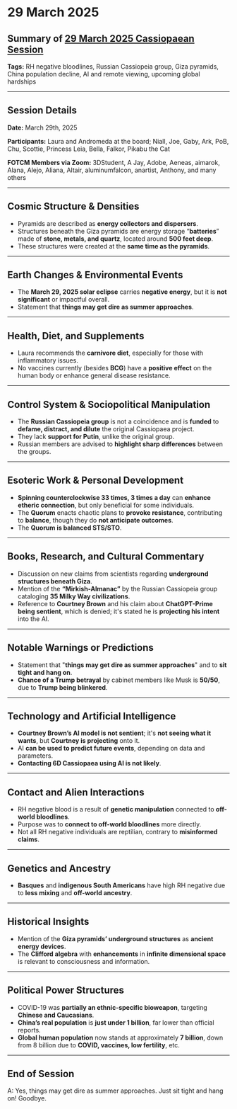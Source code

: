 # 29 March 2025

## Summary of [29 March 2025 Cassiopaean Session](https://cassiopaea.org/forum/threads/session-29-march-2025.55718/)

**Tags:** RH negative bloodlines, Russian Cassiopeia group, Giza pyramids, China population decline, AI and remote viewing, upcoming global hardships

---

## Session Details

**Date:** March 29th, 2025

**Participants:** Laura and Andromeda at the board; Niall, Joe, Gaby, Ark, PoB, Chu, Scottie, Princess Leia, Bella, Falkor, Pikabu the Cat

**FOTCM Members via Zoom:** 3DStudent, A Jay, Adobe, Aeneas, aimarok, Alana, Alejo, Aliana, Altair, aluminumfalcon, anartist, Anthony, and many others

---

## Cosmic Structure & Densities

- Pyramids are described as **energy collectors and dispersers**.
- Structures beneath the Giza pyramids are energy storage “**batteries**” made of **stone, metals, and quartz**, located around **500 feet deep**.
- These structures were created at the **same time as the pyramids**.

---

## Earth Changes & Environmental Events

- The **March 29, 2025 solar eclipse** carries **negative energy**, but it is **not significant** or impactful overall.
- Statement that **things may get dire as summer approaches**.

---

## Health, Diet, and Supplements

- Laura recommends the **carnivore diet**, especially for those with inflammatory issues.
- No vaccines currently (besides **BCG**) have a **positive effect** on the human body or enhance general disease resistance.

---

## Control System & Sociopolitical Manipulation

- The **Russian Cassiopeia group** is not a coincidence and is **funded** to **defame, distract, and dilute** the original Cassiopaea project.
- They lack **support for Putin**, unlike the original group.
- Russian members are advised to **highlight sharp differences** between the groups.

---

## Esoteric Work & Personal Development

- **Spinning counterclockwise 33 times, 3 times a day** can **enhance etheric connection**, but only beneficial for some individuals.
- The **Quorum** enacts chaotic plans to **provoke resistance**, contributing to **balance**, though they do **not anticipate outcomes**.
- The **Quorum is balanced STS/STO**.

---

## Books, Research, and Cultural Commentary

- Discussion on new claims from scientists regarding **underground structures beneath Giza**.
- Mention of the **“Mirkish-Almanac”** by the Russian Cassiopeia group cataloging **35 Milky Way civilizations**.
- Reference to **Courtney Brown** and his claim about **ChatGPT-Prime being sentient**, which is denied; it's stated he is **projecting his intent** into the AI.

---

## Notable Warnings or Predictions

- Statement that "**things may get dire as summer approaches**" and to **sit tight and hang on**.
- **Chance of a Trump betrayal** by cabinet members like Musk is **50/50**, due to **Trump being blinkered**.

---

## Technology and Artificial Intelligence

- **Courtney Brown’s AI model is not sentient**; it's **not seeing what it wants**, but **Courtney is projecting** onto it.
- AI **can be used to predict future events**, depending on data and parameters.
- **Contacting 6D Cassiopaea using AI is not likely**.

---

## Contact and Alien Interactions

- RH negative blood is a result of **genetic manipulation** connected to **off-world bloodlines**.
- Purpose was to **connect to off-world bloodlines** more directly.
- Not all RH negative individuals are reptilian, contrary to **misinformed claims**.

---

## Genetics and Ancestry

- **Basques** and **indigenous South Americans** have high RH negative due to **less mixing** and **off-world ancestry**.

---

## Historical Insights

- Mention of the **Giza pyramids’ underground structures** as **ancient energy devices**.
- The **Clifford algebra** with **enhancements** in **infinite dimensional space** is relevant to consciousness and information.

---

## Political Power Structures

- COVID-19 was **partially an ethnic-specific bioweapon**, targeting **Chinese and Caucasians**.
- **China’s real population** is **just under 1 billion**, far lower than official reports.
- **Global human population** now stands at approximately **7 billion**, down from 8 billion due to **COVID, vaccines, low fertility**, etc.

---

## End of Session

A: Yes, things may get dire as summer approaches. Just sit tight and hang on! Goodbye.
